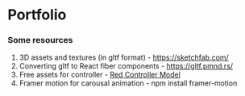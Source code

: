 # Portfolio

### Some resources 
1. 3D assets and textures (in gltf format) - https://sketchfab.com/
2. Converting gltf to React fiber components - https://gltf.pmnd.rs/
3. Free assets for controller - [Red Controller Model](https://sketchfab.com/3d-models/red-controller-icon-29f4ff82109a4dfca6949277044dc317#download)
4. Framer motion for carousal animation - npm install framer-motion